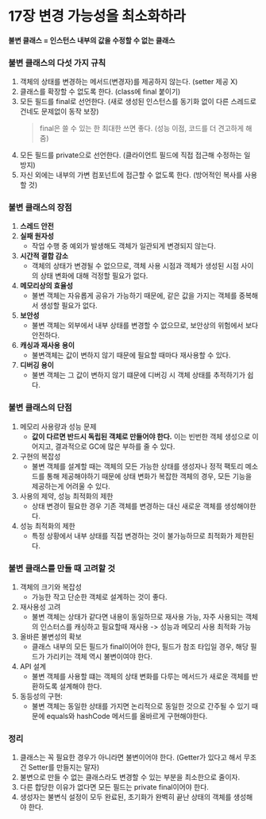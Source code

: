 # 17장 변경 가능성을 최소화하라 

#### 불변 클래스 = 인스턴스 내부의 값을 수정할 수 없는 클래스

### 불변 클래스의 다섯 가지 규칙
1. 객체의 상태를 변경하는 메서드(변경자)를 제공하지 않는다. (setter 제공 X)
2. 클래스를 확장할 수 없도록 한다. (class에 final 붙이기)
3. 모든 필드를 final로 선언한다. (새로 생성된 인스턴스를 동기화 없이 다른 스레드로 건네도 문제없이 동작 보장)
    > final은 쓸 수 있는 한 최대한 쓰면 좋다. (성능 이점, 코드를 더 견고하게 해줌)
4. 모든 필드를 private으로 선언한다. (클라이언트 필드에 직접 접근해 수정하는 일 방지)
5. 자신 외에는 내부의 가변 컴포넌트에 접근할 수 없도록 한다. (방어적인 복사를 사용할 것)

### 불변 클래스의 장점
1. <b>스레드 안전</b>
2. <b>실패 원자성</b>
   * 작업 수행 중 예외가 발생해도 객체가 일관되게 변경되지 않는다.
3. <b>시간적 결합 감소</b>
   * 객체의 상태가 변경될 수 없으므로, 객체 사용 시점과 객체가 생성된 시점 사이의 상태 변화에 대해 걱정할 필요가 없다.
4. <b>메모리상의 효율성</b>
   * 불변 객체는 자유롭게 공유가 가능하기 때문에, 같은 값을 가지는 객체를 중복해서 생성할 필요가 없다.
5. <b>보안성</b>
   * 불변 객체는 외부에서 내부 상태를 변경할 수 없으므로, 보안상의 위험에서 보다 안전하다.
6. <b>캐싱과 재사용 용이</b>
   * 불변객체는 값이 변하지 않기 때문에 필요할 때마다 재사용할 수 있다. 
7. <b>디버깅 용이</b>
   * 불변 객체는 그 값이 변하지 않기 떄문에 디버깅 시 객체 상태를 추적하기가 쉽다.

### 불변 클래스의 단점
1. 메모리 사용량과 성능 문제
   * <b>값이 다르면 반드시 독립된 객체로 만들어야 한다.</b> 이는 빈번한 객체 생성으로 이어지고, 결과적으로 GC에 많은 부하를 줄 수 있다.
2. 구현의 복잡성
   * 불변 객체를 설계할 때는 객체의 모든 가능한 상태를 생성자나 정적 팩토리 메소드를 통해 제공해야하기 때문에 상태 변화가 복잡한 객체의 경우, 모든 기능을 제공하는게 어려울 수 있다.
3. 사용의 제약, 성능 최적화의 제한
   * 상태 변경이 필요한 경우 기존 객체를 변경하는 대신 새로운 객체를 생성해야한다.
4. 성능 최적화의 제한
   * 특정 상황에서 내부 상태를 직접 변경하는 것이 불가능하므로 최적화가 제한된다.

### 불변 클래스를 만들 때 고려할 것
1. 객체의 크기와 복잡성
   * 가능한 작고 단순한 객체로 설계하는 것이 좋다.
2. 재사용성 고려
   * 불변 객체는 상태가 같다면 내용이 동일하므로 재사용 가능, 자주 사용되는 객체의 인스터스를 캐싱하고 필요할때 재사용 -> 성능과 메모리 사용 최적화 가능
3. 올바른 불변성의 확보
   * 클래스 내부의 모든 필드가 final이어야 한다, 필드가 참조 타입일 경우, 해당 필드가 가리키는 객체 역시 불변이여야 한다.
4. API 설계
   * 불변 객체를 사용할 떄는 객체의 상태 변화를 다루는 메서드가 새로운 객체를 반환하도록 설계해야 한다.
5. 동등성의 구현: 
   * 불변 객체는 동일한 상태를 가지면 논리적으로 동일한 것으로 간주될 수 있기 때문에 equals와 hashCode 메서드를 올바르게 구현해야한다.

### 정리
1. 클래스는 꼭 필요한 경우가 아니라면 불변이어야 한다. (Getter가 있다고 해서 무조건 Setter를 만들지는 말자)
2. 불변으로 만들 수 없는 클래스라도 변경할 수 있는 부분을 최소한으로 줄이자.
3. 다른 합당한 이유가 없다면 모든 필드는 private final이어야 한다.
4. 생성자는 불변식 설정이 모두 완료된, 초기화가 완벽히 끝난 상태의 객체를 생성해야 한다.